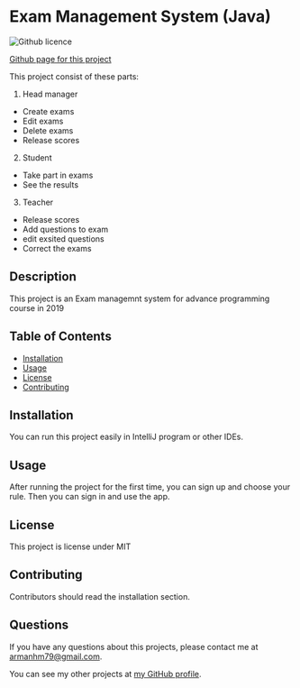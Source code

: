 # Exam Management System (Java)
  ![Github licence](http://img.shields.io/badge/license-MIT-blue.svg)
  
  
  [Github page for this project](https://armanhm.github.io/Exam-Management)
  
  
  This project consist of these parts:
  1. Head manager 
   - Create exams
   - Edit exams
   - Delete exams
   - Release scores
  
  2. Student
   - Take part in exams
   - See the results
  
  3. Teacher 
   - Release scores
   - Add questions to exam
   - edit exsited questions
   - Correct the exams 
  

  ## Description 
  This project is an Exam managemnt system for advance programming course in 2019


  ## Table of Contents
  * [Installation](#installation)
  * [Usage](#usage)
  * [License](#license)
  * [Contributing](#contributing)
  
  
  ## Installation 
  You can run this project easily in IntelliJ program or other IDEs.


  ## Usage 
  After running the project for the first time, you can sign up and choose your rule.
  Then you can sign in and use the app.
  
     

  ## License 
  This project is license under MIT

  ## Contributing 
  Contributors should read the installation section. 


  ## Questions
  If you have any questions about this projects, please contact me at armanhm79@gmail.com.
  
  You can see my other projects at [my GitHub profile](https://github.com/armanh).
  
